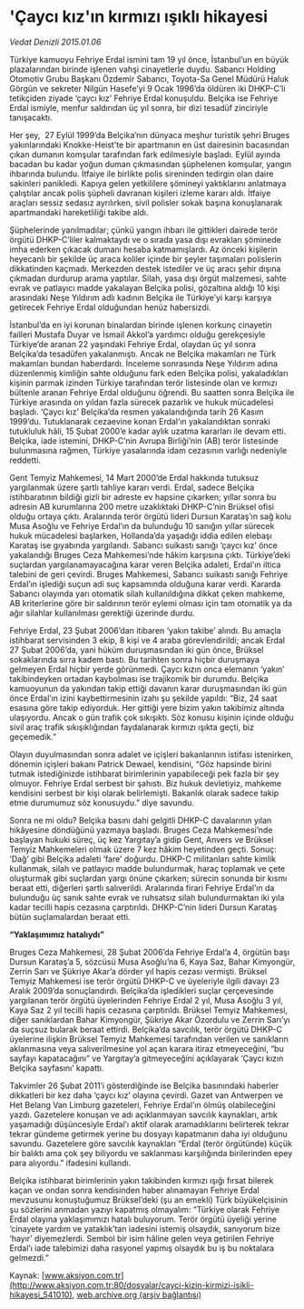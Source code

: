 # 'Çaycı kız'ın kırmızı ışıklı hikayesi

*Vedat Denizli 2015.01.06*

<div class="pNewsDetailMainContent ctx_content" itemprop="articleBody">
 <p>
  Türkiye kamuoyu Fehriye Erdal ismini tam 19 yıl önce, İstanbul’un en büyük plazalarından birinde işlenen vahşi cinayetlerle duydu. Sabancı Holding Otomotiv Grubu Başkanı Özdemir Sabancı, Toyota-Sa Genel Müdürü Haluk Görgün ve sekreter Nilgün Hasefe’yi 9 Ocak 1996’da öldüren iki DHKP-C’li tetikçiden ziyade ‘çaycı kız’ Fehriye Erdal konuşuldu. Belçika ise Fehriye Erdal ismiyle, menfur saldırıdan üç yıl sonra, bir dizi tesadüf zinciriyle tanışacaktı.
 </p>
 <p>
  Her şey,  27 Eylül 1999’da Belçika’nın dünyaca meşhur turistik şehri Bruges yakınlarındaki Knokke-Heist’te bir apartmanın en üst dairesinin bacasından çıkan dumanın komşular tarafından fark edilmesiyle başladı. Eylül ayında bacadan bu kadar yoğun duman çıkmasından şüphelenen komşular, yangın ihbarında bulundu. İtfaiye ile birlikte polis sireninden tedirgin olan daire sakinleri panikledi. Kapıya gelen yetkililere şömineyi yaktıklarını anlatmaya çalıştılar ancak polis şüpheli davranan kişileri izleme kararı aldı. İtfaiye araçları sessiz sedasız ayrılırken, sivil polisler sokak başına konuşlanarak apartmandaki hareketliliği takibe aldı.
 </p>
 <p>
  Şüphelerinde yanılmadılar; çünkü yangın ihbarı ile gittikleri dairede terör örgütü DHKP-C’liler kalmaktaydı ve o sırada yasa dışı evrakları şöminede imha ederken çıkacak dumanı hesaba katmamışlardı. Az önceki kişilerin heyecanlı bir şekilde üç araca koliler içinde bir şeyler taşımaları polislerin dikkatinden kaçmadı. Merkezden destek istediler ve üç aracı şehir dışına çıkmadan durdurup arama yaptılar. Silah, yasa dışı örgüt malzemesi, sahte evrak ve patlayıcı madde yakalayan Belçika polisi, gözaltına aldığı 10 kişi arasındaki Neşe Yıldırım adlı kadının Belçika ile Türkiye’yi karşı karşıya getirecek Fehriye Erdal olduğundan henüz habersizdi.
 </p>
 <p>
  İstanbul’da en iyi korunan binalardan birinde işlenen korkunç cinayetin failleri Mustafa Duyar ve İsmail Akkol’a yardımcı olduğu gerekçesiyle Türkiye’de aranan 22 yaşındaki Fehriye Erdal, olaydan üç yıl sonra Belçika’da tesadüfen yakalanmıştı. Ancak ne Belçika makamları ne Türk makamları bundan haberdardı. İnceleme sonrasında Neşe Yıldırım adına düzenlenmiş kimliğin sahte olduğunu fark eden Belçika polisi, yakaladıkları kişinin parmak izinden Türkiye tarafından terör listesinde olan ve kırmızı bültenle aranan Fehriye Erdal olduğunu öğrendi. Bu saatten sonra Belçika ile Türkiye arasında on yıldan fazla sürecek pazarlık ve hukuk mücadelesi başladı. ‘Çaycı kız’ Belçika’da resmen yakalandığında tarih 26 Kasım 1999’du. Tutuklanarak cezaevine konan Erdal’ın yakalandıktan sonraki tutukluluk hâli, 15 Şubat 2000’e kadar aylık uzatma kararları ile devam etti. Belçika, iade istemini, DHKP-C’nin Avrupa Birliği’nin (AB) terör listesinde bulunmasına rağmen, Türkiye yasalarında idam cezasının varlığı nedeniyle reddetti.
 </p>
 <p>
  Gent Temyiz Mahkemesi, 14 Mart 2000’de Erdal hakkında tutuksuz yargılanmak üzere şartlı tahliye kararı verdi. Erdal, sadece Belçika istihbaratının bildiği gizli bir adreste ev hapsine çıkarken; yıllar sonra bu adresin AB kurumlarına 200 metre uzaklıktaki DHKP-C’nin Brüksel ofisi olduğu ortaya çıktı. Aralarında terör örgütü lideri Dursun Karataş’ın sağ kolu Musa Asoğlu ve Fehriye Erdal’ın da bulunduğu 10 sanığın yıllar sürecek hukuk mücadelesi başlarken, Hollanda’da yaşadığı iddia edilen elebaşı Karataş ise gıyabında yargılandı. Sabancı suikastı sanığı ‘çaycı kız’ önce yakalandığı Bruges Ceza Mahkemesi’nde hâkim karşısına çıktı. Türkiye’deki suçlardan yargılanamayacağına karar veren Belçika adaleti, Erdal’ın iltica talebini de geri çevirdi. Bruges Mahkemesi, Sabancı suikastı sanığı Fehriye Erdal’ın işlediği suçun adi suç kapsamında olduğuna karar verdi. Kararda Sabancı olayında yarı otomatik silah kullanıldığına dikkat çeken mahkeme, AB kriterlerine göre bir saldırının terör eylemi olması için tam otomatik ya da ağır silahlar kullanılması gerektiği üzerinde durdu.
 </p>
 <p>
  Fehriye Erdal, 23 Şubat 2006’dan itibaren ‘yakın takibe’ alındı. Bu amaçla istihbarat servisinden 3 ekip, 8 kişi ve 4 araba görevlendirildi; ancak Erdal 27 Şubat 2006’da, yani hüküm duruşmasından iki gün önce, Brüksel sokaklarında sırra kadem bastı. Bu tarihten sonra hiçbir duruşmaya gelmeyen Erdal hiçbir yerde görünmedi. Çaycı kızın onca elemanın ‘yakın’ takibindeyken ortadan kaybolması ise trajikomik bir durumdu. Belçika kamuoyunun da yakından takip ettiği davanın karar duruşmasından iki gün önce Erdal’ın izini kaybettirmesinin izahı şu şekilde yapıldı: “Biz, 24 saat esasına göre takip ediyorduk. Her gittiği yere bizim yakın takibimiz altında ulaşıyordu. Ancak o gün trafik çok sıkışıktı. Söz konusu kişinin içinde olduğu sivil araç trafik sıkışıklığından faydalanarak kırmızı ışıkta geçti, biz geçemedik.”
 </p>
 <p>
  Olayın duyulmasından sonra adalet ve içişleri bakanlarının istifası istenirken, dönemin içişleri bakanı Patrick Dewael, kendisini, “Göz hapsinde birini tutmak istediğinizde istihbarat birimlerinin yapabileceği pek fazla bir şey olmuyor. Fehriye Erdal serbest bir şahıstı. Biz hukuk devletiyiz, mahkeme kendisini serbest bir kişi olarak belirlemişti. Bakanlık olarak sadece takip etme durumumuz söz konusuydu.” diye savundu.
 </p>
 <p>
  Sonra ne mi oldu? Belçika basını dahi gelgitli DHKP-C davalarının yılan hikâyesine döndüğünü yazmaya başladı. Bruges Ceza Mahkemesi’nde başlayan hukuki süreç, üç kez Yargıtay’a gidip Gent, Anvers ve Brüksel Temyiz Mahkemeleri olmak üzere 7 kez hâkim heyetinden geçti. Sonuç: ‘Dağ’ gibi Belçika adaleti ‘fare’ doğurdu. DHKP-C militanları sahte kimlik kullanmak, silah ve patlayıcı madde bulundurmak, haraç toplamak ve çete oluşturmak gibi suçlardan yargı önüne çıkarken; sürecin sonunda bir kısmı beraat etti, diğerleri şartlı salıverildi. Aralarında firari Fehriye Erdal’ın da bulunduğu üç sanık sahte evrak ve ruhsatsız silah bulundurmaktan iki yıla kadar tecilli hapis cezasına çarptırıldı. DHKP-C’nin lideri Dursun Karataş bütün suçlamalardan beraat etti.
 </p>
 <p>
  <strong>
   “Yaklaşımımız hatalıydı”
  </strong>
 </p>
 <p>
  Bruges Ceza Mahkemesi, 28 Şubat 2006’da Fehriye Erdal’a 4, örgütün başı Dursun Karataş’a 5, sözcüsü Musa Asoğlu’na 6, Kaya Saz, Bahar Kimyongür, Zerrin Sarı ve Şükriye Akar’a dörder yıl hapis cezası vermişti. Brüksel Temyiz Mahkemesi ise terör örgütü DHKP-C ve üyeleriyle ilgili davayı 23 Aralık 2009’da sonuçlandırdı. Belçika’da işledikleri suçlar çerçevesinde yargılanan terör örgütü üyelerinden Fehriye Erdal 2 yıl, Musa Asoğlu 3 yıl, Kaya Saz 2 yıl tecilli hapis cezasına çarptırıldı. Brüksel Temyiz Mahkemesi, diğer sanıklardan Bahar Kimyongür, Şükriye Akar Özordulu ve Zerrin Sarı’yı da suçsuz bularak beraat ettirdi. Belçika’da savcılık, terör örgütü DHKP-C üyelerine ilişkin Brüksel Temyiz Mahkemesi tarafından verilen ve sanıkların aklanmasına veya salıverilmesine yol açan karara itiraz etmeyeceğini, “bu sayfayı kapatacağını” ve Yargıtay’a gitmeyeceğini açıklayarak ‘Çaycı kızın Belçika sayfasını’ kapattı.
 </p>
 <p>
  Takvimler 26 Şubat 2011’i gösterdiğinde ise Belçika basınındaki haberler dikkatleri bir kez daha ‘çaycı kız’ olayına çevirdi. Gazet van Antwerpen ve Het Belang Van Limburg gazeteleri, Fehriye Erdal’ın ölmüş olabileceğini yazdı. Gazetelere konuşan ve adı açıklanmayan savcılık kaynakları, artık yaşamadığı düşüncesiyle Erdal’ı aktif olarak aramadıklarını belirterek tekrar tekrar gündeme getirmek yerine bu dosyayı kapatmanın daha iyi olduğunu savundu. Gazetelere göre savcılık kaynakları “Erdal (terör örgütünde) küçük bir balıktı ama çok şey biliyordu ve saklanması karşılığında birilerinden epey para alıyordu.” ifadesini kullandı.
 </p>
 <p>
  Belçika istihbarat birimlerinin yakın takibinden kırmızı ışığı fırsat bilerek kaçan ve ondan sonra kendisinden haber alınamayan Fehriye Erdal mevzusunu konuştuğumuz Brüksel’deki (şu an emekli) Türk büyükelçisinin şu sözlerini anmadan yazıyı kapatmış olmayalım: “Türkiye olarak Fehriye Erdal olayına yaklaşımımızı hatalı buluyorum. Terör örgütü üyeliği yerine ‘cinayete yardım ve yataklık’tan iadesini istemiş olsaydık, sanıyorum bize ‘hayır’ diyemezlerdi. Sembol bir isim hâline gelen veya getirilen Fehriye Erdal’ı iade talebimizi daha rasyonel yapmış olsaydık bu iş bu noktalara gelmezdi.”
 </p>
</div>


Kaynak: [www.aksiyon.com.tr](http://www.aksiyon.com.tr:80/dosyalar/cayci-kizin-kirmizi-isikli-hikayesi_541010), [web.archive.org (arşiv bağlantısı)](http://web.archive.org/web/20160216175751/http://www.aksiyon.com.tr:80/dosyalar/cayci-kizin-kirmizi-isikli-hikayesi_541010)
